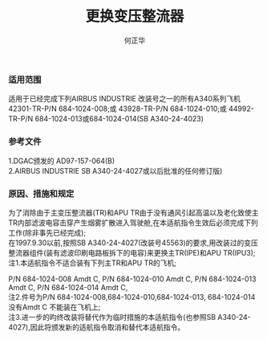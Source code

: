 ﻿---
amendno: 39-1993  
cadno: CAD1997-A340-11  
title: 更换变压整流器  
publishdate: 1997-08-15  
effdate: 1997-08-20  
acmodels: ["A340"]  
tags: []  
engs: []  
pns: ["684-1024-008","684-1024-010","684-1024-013","684-1024-014"]  
mfrs: ["AIRBUS"]  
admins: 华东管理局  
author: 何正华  
---
  
### 适用范围  
适用于已经完成下列AIRBUS INDUSTRIE 改装号之一的所有A340系列飞机
42301-TR-P/N 684-1024-008;或
43928-TR-P/N 684-1024-010;或
44992-TR-P/N 684-1024-013或684-1024-014(SB A340-24-4023)  
  
<!--more-->  
### 参考文件  
  1.DGAC颁发的 AD97-157-064(B)  
2.AIRBUS INDUSTRIE SB A340-24-4027或以后批准的任何修订版)  
  
### 原因、措施和规定  

  为了消除由于主变压整流器(TR)和APU TR由于没有通风引起高温以及老化致使主TR内部滤波电容击穿产生烟雾扩散进入驾驶舱,在本适航指令生效后必须完成下列工作(除非事先已经完成);  
  在1997.9.30以前,按照SB A340-24-4027(改装号45563)的要求,用改装过的变压整流器组件(装有滤波印刷电路板拆下的电容)来更换主TR(IPE)和APU TR(IPU3);  
  注1.本适航指令不适合装有下列主TR和APU TR的飞机;  
  
P/N 684-1024-008 Amdt C, P/N 684-1024-010 Amdt C, P/N 684-1024-013 Amdt C, P/N 684-1024-014 Amdt C,  
  注2.件号为P/N 684-1024-008,684-1024-010,684-1024-013, 684-1024-014没有Amdt C 不能装在飞机上;  
  注3.进一步的昀终改装将替代作为临时措施的本适航指令(也参照SB A340-24-4027),因此将颁发新的适航指令取消和替代本适航指令。  

